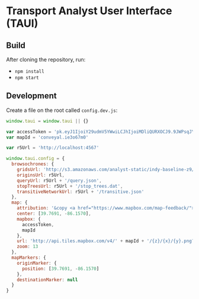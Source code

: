 # Transport Analyst User Interface (TAUI)

## Build
After cloning the repository, run:
 - `npm install`
 - `npm start`

## Development
Create a file on the root called ```config.dev.js```:

```js
window.taui = window.taui || {}

var accessToken = 'pk.eyJ1IjoiY29udmV5YWwiLCJhIjoiMDliQURXOCJ9.9JWPsqJY7dGIdX777An7Pw'
var mapId = 'conveyal.ie3o67m0'

var r5Url = 'http://localhost:4567'

window.taui.config = {
  browsochrones: {
    gridsUrl: 'http://s3.amazonaws.com/analyst-static/indy-baseline-z9/grids',
    originsUrl: r5Url,
    queryUrl: r5Url + '/query.json',
    stopTreesUrl: r5Url + '/stop_trees.dat',
    transitiveNetworkUrl: r5Url + '/transitive.json'
  },
  map: {
    attribution: '&copy <a href="https://www.mapbox.com/map-feedback/">Mapbox</a> &copy; <a href="http://www.openstreetmap.org/copyright">OpenStreetMap</a>',
    center: [39.7691, -86.1570],
    mapbox: {
      accessToken,
      mapId
    },
    url: 'http://api.tiles.mapbox.com/v4/' + mapId + '/{z}/{x}/{y}.png?access_token=' + accessToken,
    zoom: 13
  },
  mapMarkers: {
    originMarker: {
      position: [39.7691, -86.1570]
    },
    destinationMarker: null
  }
}
```
